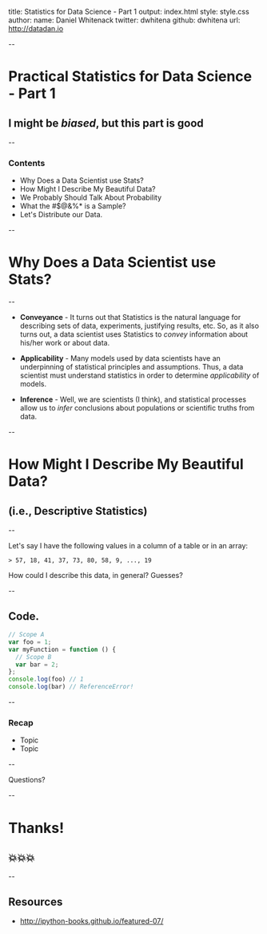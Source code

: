 title: Statistics for Data Science - Part 1
output: index.html
style: style.css
author:
  name: Daniel Whitenack
  twitter: dwhitena
  github: dwhitena
  url: http://datadan.io

--

# Practical Statistics for Data Science - Part 1
## I might be *biased*, but this part is good

--

### Contents

- Why Does a Data Scientist use Stats?
- How Might I Describe My Beautiful Data?
- We Probably Should Talk About Probability
- What the #$@&%* is a Sample?
- Let's Distribute our Data.

--

# Why Does a Data Scientist use Stats?

--

- **Conveyance** - It turns out that Statistics is the natural language for describing sets of data, experiments, justifying results, etc.  So, as it also turns out, a data scientist uses Statistics to *convey* information about his/her work or about data.  

- **Applicability** - Many models used by data scientists have an underpinning of statistical principles and assumptions.  Thus, a data scientist must understand statistics in order to determine *applicability* of models.

- **Inference** - Well, we are scientists (I think), and statistical processes allow us to *infer* conclusions about populations or scientific truths from data.

--

# How Might I Describe My Beautiful Data? 
## (i.e., Descriptive Statistics)

--

Let's say I have the following values in a column of a table or in an array:

	> 57, 18, 41, 37, 73, 80, 58, 9, ..., 19

How could I describe this data, in general?  Guesses?

--

## Code.

```js
// Scope A
var foo = 1;
var myFunction = function () {
  // Scope B
  var bar = 2;
};
console.log(foo) // 1
console.log(bar) // ReferenceError!
```

--

### Recap

- Topic
- Topic

--

Questions?

--

# Thanks!

## 💥💥💥

--

## Resources

- http://ipython-books.github.io/featured-07/
